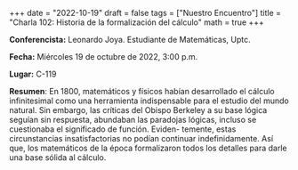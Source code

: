 +++
date  = "2022-10-19"
draft = false
tags  = ["Nuestro Encuentro"]
title = "Charla 102: Historia de la formalización del cálculo"
math  = true
+++


**Conferencista:** Leonardo Joya. Estudiante de Matemáticas, Uptc.

**Fecha:** Miércoles 19 de octubre de 2022, 3:00 p.m.

**Lugar:** C-119

**Resumen**: En 1800, matemáticos y físicos habían desarrollado el cálculo infinitesimal como una herramienta indispensable para el estudio del mundo natural. Sin embargo, las críticas del Obispo Berkeley a su base lógica seguían sin respuesta, abundaban las paradojas lógicas, incluso se cuestionaba el significado de función. Eviden- temente, estas circunstancias insatisfactorias no podían continuar indefinidamente. Así que, los matemáticos de la época formalizaron todos los detalles para darle una base sólida al cálculo.
